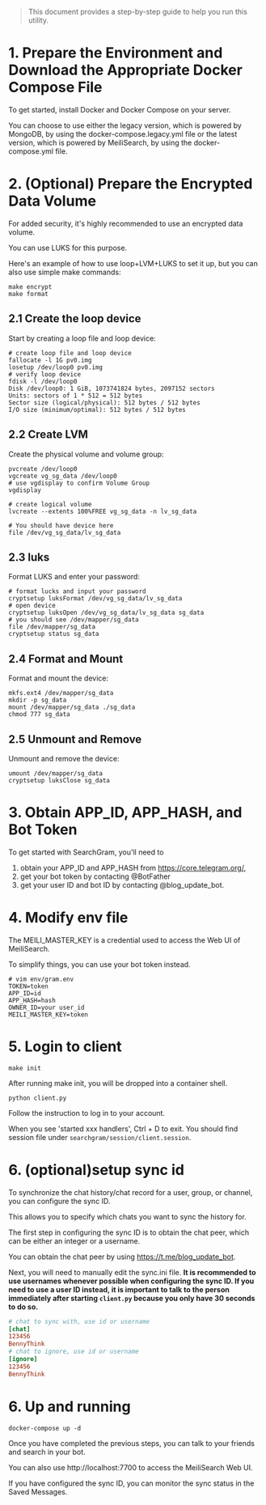 > This document provides a step-by-step guide to help you run this utility.

# 1. Prepare the Environment and Download the Appropriate Docker Compose File

To get started, install Docker and Docker Compose on your server.

You can choose to use either the legacy version, which is powered by MongoDB, by using the docker-compose.legacy.yml
file
or the latest version, which is powered by MeiliSearch, by using the docker-compose.yml file.

# 2. (Optional) Prepare the Encrypted Data Volume

For added security, it's highly recommended to use an encrypted data volume.

You can use LUKS for this purpose.

Here's an example of how to use loop+LVM+LUKS to set it up, but you can also use simple make commands:

```shell
make encrypt
make format
```

## 2.1 Create the loop device

Start by creating a loop file and loop device:

```shell
# create loop file and loop device
fallocate -l 1G pv0.img
losetup /dev/loop0 pv0.img
# verify loop device
fdisk -l /dev/loop0
Disk /dev/loop0: 1 GiB, 1073741824 bytes, 2097152 sectors
Units: sectors of 1 * 512 = 512 bytes
Sector size (logical/physical): 512 bytes / 512 bytes
I/O size (minimum/optimal): 512 bytes / 512 bytes

```

## 2.2 Create LVM

Create the physical volume and volume group:

```shell
pvcreate /dev/loop0
vgcreate vg_sg_data /dev/loop0
# use vgdisplay to confirm Volume Group
vgdisplay

# create logical volume
lvcreate --extents 100%FREE vg_sg_data -n lv_sg_data

# You should have device here 
file /dev/vg_sg_data/lv_sg_data
```

## 2.3 luks

Format LUKS and enter your password:

```shell
# format lucks and input your password
cryptsetup luksFormat /dev/vg_sg_data/lv_sg_data
# open device
cryptsetup luksOpen /dev/vg_sg_data/lv_sg_data sg_data
# you should see /dev/mapper/sg_data
file /dev/mapper/sg_data
cryptsetup status sg_data
```

## 2.4 Format and Mount

Format and mount the device:

```shell
mkfs.ext4 /dev/mapper/sg_data
mkdir -p sg_data
mount /dev/mapper/sg_data ./sg_data
chmod 777 sg_data
```

## 2.5 Unmount and Remove

Unmount and remove the device:

```shell
umount /dev/mapper/sg_data
cryptsetup luksClose sg_data
````

# 3. Obtain APP_ID, APP_HASH, and Bot Token

To get started with SearchGram, you'll need to

1. obtain your APP_ID and APP_HASH from https://core.telegram.org/,
2. get your bot token by contacting @BotFather
3. get your user ID and bot ID by contacting @blog_update_bot.

# 4. Modify env file

The MEILI_MASTER_KEY is a credential used to access the Web UI of MeiliSearch.

To simplify things, you can use your bot token instead.

```shell
# vim env/gram.env
TOKEN=token
APP_ID=id
APP_HASH=hash
OWNER_ID=your user_id
MEILI_MASTER_KEY=token
```

# 5. Login to client

```shell
make init
```

After running make init, you will be dropped into a container shell.

```shell
python client.py
```

Follow the instruction to log in to your account.

When you see 'started xxx handlers', Ctrl + D to exit. You should find session file
under `searchgram/session/client.session`.

# 6. (optional)setup sync id

To synchronize the chat history/chat record for a user, group, or channel, you can configure the sync ID.

This allows you to specify which chats you want to sync the history for.

The first step in configuring the sync ID is to obtain the chat peer, which can be either an integer or a username.

You can obtain the chat peer by using https://t.me/blog_update_bot.

Next, you will need to manually edit the sync.ini file.
**It is recommended to use usernames whenever possible when configuring the sync ID.
If you need to use a user ID instead, it is important to talk to the person immediately after starting `client.py`
because you only have 30 seconds to do so.**

```ini
# chat to sync with, use id or username
[chat]
123456
BennyThink
# chat to ignore, use id or username
[ignore]
123456
BennyThink
```

# 6. Up and running

```shell
docker-compose up -d
```

Once you have completed the previous steps, you can talk to your friends and search in your bot.

You can also use http://localhost:7700 to access the MeiliSearch Web UI.

If you have configured the sync ID, you can monitor the sync status in the Saved Messages.

